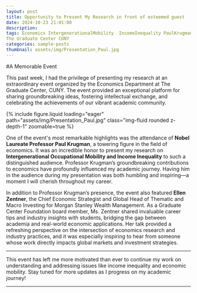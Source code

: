 ```yaml
---
layout: post
title: Opportunity to Present My Research in front of esteemed guest
date: 2024-10-23 21:01:00
description: 
tags: Economics IntergenerationalMobility  IncomeInequality PaulKrugman  
The Graduate Center CUNY 
categories: sample-posts
thumbnail: assets/img/Presentation_Paul.jpg
---
```


#A  Memorable Event  

This past week, I had the privilege of presenting my research at an extraordinary event organized by the Economics Department at The Graduate Center, CUNY. The event provided an exceptional platform for sharing groundbreaking ideas, fostering intellectual exchange, and celebrating the achievements of our vibrant academic community.
    <div class="col-sm mt-3 mt-md-0">
        {% include figure.liquid loading="eager" path="assets/img/Presentation_Paul.jpg" class="img-fluid rounded z-depth-1" zoomable=true %}
    </div>

One of the event's most remarkable highlights was the attendance of **Nobel Laureate Professor Paul Krugman**, a towering figure in the field of economics. It was an incredible honor to present my research on **Intergenerational Occupational Mobility and Income Inequality** to such a distinguished audience. Professor Krugman’s groundbreaking contributions to economics have profoundly influenced my academic journey. Having him in the audience during my presentation was both humbling and inspiring—a moment I will cherish throughout my career.

In addition to Professor Krugman’s presence, the event also featured **Ellen Zentner**, the Chief Economic Strategist and Global Head of Thematic and Macro Investing for Morgan Stanley Wealth Management. As a Graduate Center Foundation board member, Ms. Zentner shared invaluable career tips and industry insights with students, bridging the gap between academia and real-world economic applications. Her talk provided a refreshing perspective on the intersection of economics research and industry practices, and it was especially inspiring to hear from someone whose work directly impacts global markets and investment strategies.

---

This event has left me more motivated than ever to continue my work on understanding and addressing issues like income inequality and economic mobility. Stay tuned for more updates as I progress on my academic journey!

---
